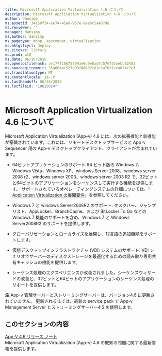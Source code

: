 ```yaml
---
title: Microsoft Application Virtualization 4.6 について
description: Microsoft Application Virtualization 4.6 について
author: dansimp
ms.assetid: 34150f34-ee74-45a6-957e-9ea6c5a497de
ms.reviewer: ''
manager: dansimp
ms.author: dansimp
ms.pagetype: mdop, appcompat, virtualization
ms.mktglfcycl: deploy
ms.sitesec: library
ms.prod: w10
ms.date: 06/16/2016
ms.openlocfilehash: ae177f166757041e6d9e0ad7d57673bbebc82451
ms.sourcegitcommit: 354664bc527d93f80687cd2eba70d1eea024c7c3
ms.translationtype: MT
ms.contentlocale: ja-JP
ms.lasthandoff: 06/26/2020
ms.locfileid: "10820014"
---
```

# Microsoft Application Virtualization 4.6 について


Microsoft Application Virtualization (App-v) 4.6 には、次の拡張機能と新機能が搭載されています。これには、リモートデスクトップサービスと App-v Sequencer 用の App-v デスクトップクライアント、クライアントが含まれています。

-   64ビットアプリケーションのサポート:64 ビット版の Windows 7、Windows Vista、Windows XP、windows Server 2008、windows server 2008 r2、windows server 2003、windows server 2003 R2 で、32ビットと64ビットのアプリケーションをシーケンスして実行する機能を提供します。 サポートされているオペレーティングシステムの詳細については、「 [Application Virtualization の展開要件](application-virtualization-deployment-requirements.md)」を参照してください。

-   Windows 7 と windows Server2008R2 のサポート: タスクバー、ジャンプリスト、AppLocker、BranchCache、および BitLocker To Go などの Windows 7 機能のサポートを含め、Windows 7 と Windows Server2008R2 のサポートを提供します。

-   グローバリゼーションとローカライズを展開し、12言語の追加機能をサポートします。

-   仮想デスクトップインフラストラクチャ (VDI) システムのサポート: VDI シナリオでサーバーのディスクストレージを最適化するための読み取り専用共有キャッシュの機能を提供します。

-   シーケンス処理のエクスペリエンスが改善されました。シーケンスウィザードの改善と、32ビットと64ビットのアプリケーションのシーケンス処理のサポートを提供します。

**注** App-v 管理サーバーとストリーミングサーバーは、バージョン4.6 に更新されていません。 更新されるまでは、最新の service pack で App-v Management Server とストリーミングサーバー4.5 を使用します。

 

## このセクションの内容


<a href="" id="app-v-4-6-release-notes"></a>[App-V 4.6 リリース ノート](app-v-46-release-notes.md)  
Microsoft Application Virtualization (App-v) 4.6 の既知の問題に関する最新情報を提供します。

 

 





